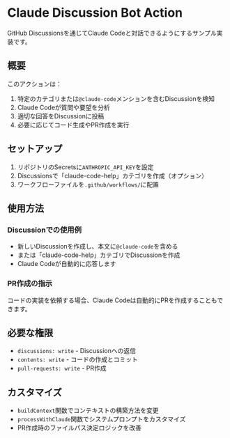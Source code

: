 # Claude Discussion Bot Action

GitHub Discussionsを通じてClaude Codeと対話できるようにするサンプル実装です。

## 概要

このアクションは：
1. 特定のカテゴリまたは`@claude-code`メンションを含むDiscussionを検知
2. Claude Codeが質問や要望を分析
3. 適切な回答をDiscussionに投稿
4. 必要に応じてコード生成やPR作成を実行

## セットアップ

1. リポジトリのSecretsに`ANTHROPIC_API_KEY`を設定
2. Discussionsで「claude-code-help」カテゴリを作成（オプション）
3. ワークフローファイルを`.github/workflows/`に配置

## 使用方法

### Discussionでの使用例

- 新しいDiscussionを作成し、本文に`@claude-code`を含める
- または「claude-code-help」カテゴリでDiscussionを作成
- Claude Codeが自動的に応答します

### PR作成の指示

コードの実装を依頼する場合、Claude Codeは自動的にPRを作成することもできます。

## 必要な権限

- `discussions: write` - Discussionへの返信
- `contents: write` - コードの作成とコミット
- `pull-requests: write` - PR作成

## カスタマイズ

- `buildContext`関数でコンテキストの構築方法を変更
- `processWithClaude`関数でシステムプロンプトをカスタマイズ
- PR作成時のファイルパス決定ロジックを改善